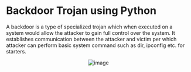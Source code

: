 # Backdoor Trojan using Python

A backdoor is a type of specialized trojan which when executed on a system would allow the attacker to gain full control over the system. It establishes communication between the attacker and victim per which attacker can perform basic system command such as dir, ipconfig etc. for starters.

<div align="center">
  
![image](https://github.com/user-attachments/assets/0d75ead4-b190-431d-8149-928c35acfaa0)
</div>



